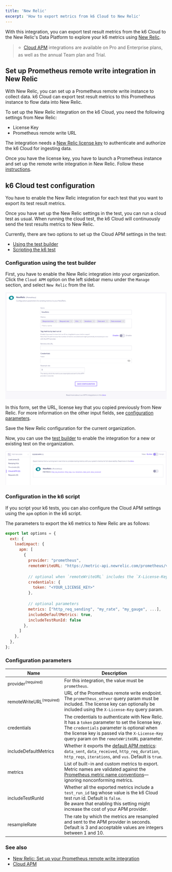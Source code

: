 ```yaml
---
title: 'New Relic'
excerpt: 'How to export metrics from k6 Cloud to New Relic'
---
```


With this integration, you can export test result metrics from the k6 Cloud to the New Relic's Data Platform to explore your k6 metrics using [New Relic](https://newrelic.com/).

> ⭐️  &nbsp;[Cloud APM](/cloud/integrations/cloud-apm/) integrations are available on Pro and Enterprise plans, as well as the annual Team plan and Trial.

## Set up Prometheus remote write integration in New Relic

With New Relic, you can set up a Prometheus remote write instance to collect data. k6 Cloud can export test result metrics to this Prometheus instance to flow data into New Relic. 

To set up the New Relic integration on the k6 Cloud, you need the following settings from New Relic:

- License Key
- Prometheus remote write URL

The integration needs a [New Relic license key](https://docs.newrelic.com/docs/apis/intro-apis/new-relic-api-keys/#ingest-license-key) to authenticate and authorize the k6 Cloud for ingesting data.

Once you have the license key, you have to launch a Prometheus instance and set up the remote write integration in New Relic. Follow these [instructions](https://docs.newrelic.com/docs/integrations/prometheus-integrations/install-configure-remote-write/set-your-prometheus-remote-write-integration/).

## k6 Cloud test configuration

You have to enable the New Relic integration for each test that you want to export its test result metrics.

Once you have set up the New Relic settings in the test, you can run a cloud test as usual. When running the cloud test, the k6 Cloud will continuously send the test results metrics to New Relic.

Currently, there are two options to set up the Cloud APM settings in the test:

- [Using the test builder](#configuration-using-the-test-builder)
- [Scripting the k6 test](#configuration-in-the-k6-script)  


### Configuration using the test builder

First, you have to enable the New Relic integration into your organization. Click the `Cloud APM` option on the left sidebar menu under the `Manage` section, and select `New Relic` from the list.

![Cloud APM - New Relic Form UI](images/newrelic-cloud-app-form.png)

In this form, set the URL, license key that you copied previously from New Relic.  For more information on the other input fields, see [configuration parameters](#configuration-parameters).

Save the New Relic configuration for the current organization. 

Now, you can use the [test builder](/test-authoring/test-builder) to enable the integration for a new or existing test on the organization.

![Cloud APM - New Relic Test Builder UI](images/newrelic-cloud-app-testbuilder.png)

### Configuration in the k6 script

If you script your k6 tests, you can also configure the Cloud APM settings using the `apm` option in the k6 script. 

The parameters to export the k6 metrics to New Relic are as follows:

```javascript
export let options = {
  ext: {
    loadimpact: {
      apm: [
        {
          provider: "prometheus",
          remoteWriteURL: "https://metric-api.newrelic.com/prometheus/v1/write?prometheus_server=<YOUR_DATA_SOURCE_NAME>" 

          // optional when `remoteWriteURL` includes the `X-License-Key` query param
          credentials: {
            token: "<YOUR_LICENSE_KEY>"
          },

          // optional parameters
          metrics: ["http_req_sending", "my_rate", "my_gauge", ...],
          includeDefaultMetrics: true,
          includeTestRunId: false
        },
      ]
    },
  },
};
```

### Configuration parameters

| Name                    | Description                                                                                                                                                                                |
| ----------------------- | ------------------------------------------------------------------------------------------------------------------------------------------------------------------------------------------ |
| provider<sup>(required)</sup>            | For this integration, the value must be `prometheus`.
| remoteWriteURL<sup>(required)</sup>       | URL of the Prometheus remote write endpoint.  <br/> The `prometheus_server` query param must be included. The license key can optionally be included using the `X-License-Key` query param. |
| credentials           | The credentials to authenticate with New Relic. It has a `token` parameter to set the license key. <br/> The `credentials` parameter is optional when the license key is passed via the `X-License-Key` query param on the `remoteWriteURL` parameter. |
| includeDefaultMetrics | Whether it exports the [default APM metrics](/cloud/integrations/cloud-apm/#default-apm-metrics): `data_sent`, `data_received`, `http_req_duration`, `http_reqs`, `iterations`, and `vus`. Default is `true`. |
| metrics               | List of built-in and custom metrics to export. <br/> Metric names are validated against the [Prometheus metric name conventions](https://prometheus.io/docs/concepts/data_model/#metric-names-and-labels)—ignoring nonconforming metrics.                                      |
| includeTestRunId      | Whether all the exported metrics include a `test_run_id` tag whose value is the k6 Cloud test run id. Default is `false`. <br/> Be aware that enabling this setting might increase the cost of your APM provider. |
| resampleRate          | The rate by which the metrics are resampled and sent to the APM provider in seconds. Default is 3 and acceptable values are integers between 1 and 10. |


### See also

- [New Relic: Set up your Prometheus remote write integration](https://docs.newrelic.com/docs/integrations/prometheus-integrations/install-configure-remote-write/set-your-prometheus-remote-write-integration/)
- [Cloud APM](/cloud/integrations/cloud-apm/)